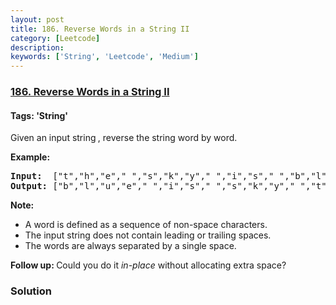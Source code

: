```yaml
---
layout: post
title: 186. Reverse Words in a String II
category: [Leetcode]
description: 
keywords: ['String', 'Leetcode', 'Medium']
---
```

### [186. Reverse Words in a String II](https://leetcode.com/problems/reverse-words-in-a-string-ii)

#### Tags: 'String'

<div class="content__u3I1 question-content__JfgR"><div><p>Given an input string<strong><em> </em></strong>, reverse the string word by word. </p>
<p><strong>Example:</strong></p>
<pre><strong>Input:  </strong>["t","h","e"," ","s","k","y"," ","i","s"," ","b","l","u","e"]
<strong>Output: </strong>["b","l","u","e"," ","i","s"," ","s","k","y"," ","t","h","e"]</pre>
<p><strong>Note: </strong></p>
<ul>
<li>A word is defined as a sequence of non-space characters.</li>
<li>The input string does not contain leading or trailing spaces.</li>
<li>The words are always separated by a single space.</li>
</ul>
<p><strong>Follow up: </strong>Could you do it <i>in-place</i> without allocating extra space?</p>
</div></div>

### Solution
